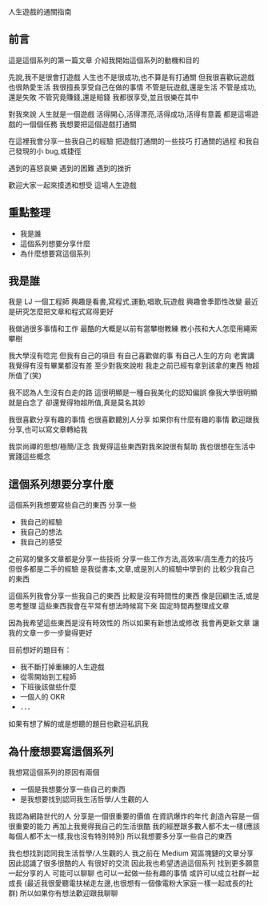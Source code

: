 人生遊戲的通關指南

## 前言

這是這個系列的第一篇文章
介紹我開始這個系列的動機和目的

先說,我不是很會打遊戲
人生也不是很成功,也不算是有打通關
但我很喜歡玩遊戲
也很熱愛生活
我很擅長享受自己在做的事情
不管是玩遊戲,還是生活
不管是成功,還是失敗
不管究竟賺錢,還是賠錢
我都很享受,並且很樂在其中

對我來說
人生就是一個遊戲
活得開心,活得漂亮,活得成功,活得有意義
都是這場遊戲的一個個任務
我想要把這個遊戲打通關

在這裡我會分享一些我自己的經驗
把遊戲打通關的一些技巧
打通關的過程
和我自己發現的小 bug,或捷徑

遇到的喜怒哀樂
遇到的困難
遇到的挫折

歡迎大家一起來摸透和想受
這場人生遊戲

## 重點整理
- 我是誰
- 這個系列想要分享什麼
- 為什麼想要寫這個系列

## 我是誰
我是 LJ 
一個工程師
興趣是看書,寫程式,運動,唱歌,玩遊戲
興趣會季節性改變
最近是研究怎麼把文章和程式寫得更好

我做過很多事情和工作
最酷的大概是以前有當攀樹教練
教小孩和大人怎麼用繩索攀樹

我大學沒有唸完
但我有自己的項目
有自己喜歡做的事
有自己人生的方向
老實講我覺得有沒有畢業都沒有差
至少對我來說啦
我走之前已經有拿到該拿的東西
物超所值了(笑)

我不認為人生沒有白走的路
這很明顯是一種自我美化的認知偏誤
像我大學很明顯就是白念了
卻還覺得物超所值,真是莫名其妙

我很喜歡分享有趣的事情
也很喜歡聽別人分享
如果你有什麼有趣的事情
歡迎跟我分享,也可以寫文章轉給我

我崇尚禪的思想/極簡/正念
我覺得這些東西對我來說很有幫助
我也很想在生活中實踐這些概念

## 這個系列想要分享什麼
這個系列我想要寫些自己的東西
分享一些
- 我自己的經驗
- 我自己的想法
- 我自己的感受

之前寫的蠻多文章都是分享一些技術
分享一些工作方法,高效率/高生產力的技巧
但很多都是二手的經驗
是我從書本,文章,或是別人的經驗中學到的
比較少我自己的東西

這個系列我會分享一些我自己的東西
比較是沒有時間性的東西
像是回顧生活,或是思考整理
這些東西我會在平常有想法時候寫下來
固定時間再整理成文章

因為我希望這些東西是沒有時效性的
所以如果有新想法或修改
我會再更新文章
讓我的文章一步一步變得更好

目前想好的題目有：
- 我不斷打掉重練的人生遊戲
- 從零開始到工程師
- 下班後該做些什麼
- 一個人的 OKR
- ．．．

如果有想了解的或是想聽的題目也歡迎私訊我

## 為什麼想要寫這個系列
我想寫這個系列的原因有兩個
- 一個是我想要分享一些自己的東西
- 是我想要找到認同我生活哲學/人生觀的人

我認為網路世代的人
分享是一個很重要的價值
在資訊爆炸的年代
創造內容是一個很重要的能力
再加上我覺得我自己的生活很酷
我的經歷跟多數人都不太一樣(應該每個人都不太一樣,我也沒有特別特別)
所以我想要多分享一些自己的東西

我也想找到認同我生活哲學/人生觀的人
我之前在 Medium 寫區塊鏈的文章分享
因此認識了很多很酷的人
有很好的交流
因此我也希望透過這個系列
找到更多願意一起分享的人
可能可以聊聊
也可以一起做一些有趣的事情
或許可以成立社群一起成長
(最近我很愛聽電扶梯走左邊,也很想有一個像電粉大家庭一樣一起成長的社群)
所以如果你有想法歡迎跟我聊聊

